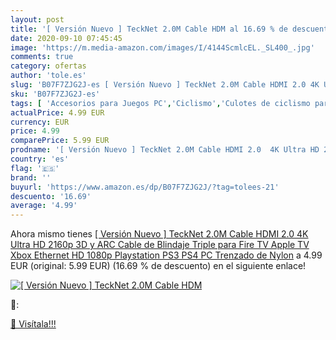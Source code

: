 ```yaml
---
layout: post
title: '[ Versión Nuevo ] TeckNet 2.0M Cable HDM al 16.69 % de descuento'
date: 2020-09-10 07:45:45
image: 'https://m.media-amazon.com/images/I/4144ScmlcEL._SL400_.jpg'
comments: true
category: ofertas
author: 'tole.es'
slug: 'B07F7ZJG2J-es [ Versión Nuevo ] TeckNet 2.0M Cable HDMI 2.0 4K Ultra HD...'
sku: 'B07F7ZJG2J-es'
tags: [ 'Accesorios para Juegos PC','Ciclismo','Culotes de ciclismo para hombre','Deportes y aire libre','Guantes de ciclismo para hombre','Hardware y juegos para Nintendo Switch','Hardware y juegos para PlayStation 4','Juegos de construcción para niños','Juegos para Nintendo Switch','Juegos para PlayStation 4','Juegos y Accesorios para PC','Juguetes','Juguetes electrónicos','Juguetes y juegos','Karaokes para niños','Ropa de ciclismo','Ropa de ciclismo para hombre','Teclados para gamers para PC','Videojuegos','playstation','ps4','xbox', ]
actualPrice: 4.99 EUR
currency: EUR
price: 4.99
comparePrice: 5.99 EUR
prodname: '[ Versión Nuevo ] TeckNet 2.0M Cable HDMI 2.0  4K Ultra HD 2160p  3D y ARC Cable de Blindaje Triple para Fire TV  Apple TV  Xbox  Ethernet  HD 1080p  Playstation PS3 PS4 PC  Trenzado de Nylon'
country: 'es'
flag: '🇪🇸'
brand: ''
buyurl: 'https://www.amazon.es/dp/B07F7ZJG2J/?tag=tolees-21'
descuento: '16.69'
average: '4.99'
---
```


Ahora mismo tienes [[ Versión Nuevo ] TeckNet 2.0M Cable HDMI 2.0  4K Ultra HD 2160p  3D y ARC Cable de Blindaje Triple para Fire TV  Apple TV  Xbox  Ethernet  HD 1080p  Playstation PS3 PS4 PC  Trenzado de Nylon](https://www.amazon.es/dp/B07F7ZJG2J/?tag=tolees-21) a 4.99 EUR (original: 5.99 EUR) (16.69 %  de descuento) en el siguiente enlace!

[![[ Versión Nuevo ] TeckNet 2.0M Cable HDM](https://m.media-amazon.com/images/I/4144ScmlcEL._SL400_.jpg)](https://www.amazon.es/dp/B07F7ZJG2J/?tag=tolees-21)

🔎:


[🛒 Visítala!!!](https://www.amazon.es/dp/B07F7ZJG2J/?tag=tolees-21)
